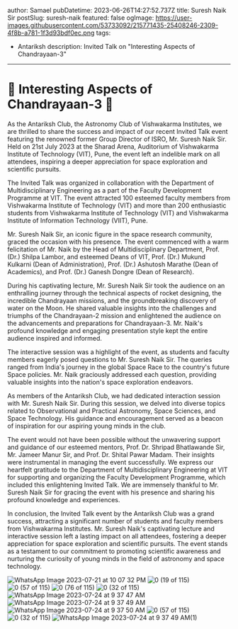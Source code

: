 author: Samael
pubDatetime: 2023-06-26T14:27:52.737Z
title: Suresh Naik Sir
postSlug: suresh-naik
featured: false
ogImage: https://user-images.githubusercontent.com/53733092/215771435-25408246-2309-4f8b-a781-1f3d93bdf0ec.png
tags:
  - Antariksh
description: Invited Talk on "Interesting Aspects of Chandrayaan-3"
---



# 🌟 Interesting Aspects of Chandrayaan-3 🌟

As the Antariksh Club, the Astronomy Club of Vishwakarma Institutes, we are thrilled to share the success and impact of our recent Invited Talk event featuring the renowned former Group Director of ISRO, Mr. Suresh Naik Sir. Held on 21st July 2023 at the Sharad Arena, Auditorium of Vishwakarma Institute of Technology (VIT), Pune, the event left an indelible mark on all attendees, inspiring a deeper appreciation for space exploration and scientific pursuits.

The Invited Talk was organized in collaboration with the Department of Multidisciplinary Engineering as a part of the Faculty Development Programme at VIT. The event attracted 100 esteemed faculty members from Vishwakarma Institute of Technology (VIT) and more than 200 enthusiastic students from Vishwakarma Institute of Technology (VIT) and Vishwakarma Institute of Information Technology (VIIT), Pune.

Mr. Suresh Naik Sir, an iconic figure in the space research community, graced the occasion with his presence. The event commenced with a warm felicitation of Mr. Naik by the Head of Multidisciplinary Department, Prof. (Dr.) Shilpa Lambor, and esteemed Deans of VIT, Prof. (Dr.) Mukund Kulkarni (Dean of Administration), Prof. (Dr.) Ashutosh Marathe (Dean of Academics), and Prof. (Dr.) Ganesh Dongre (Dean of Research).

During his captivating lecture, Mr. Suresh Naik Sir took the audience on an enthralling journey through the technical aspects of rocket designing, the incredible Chandrayaan missions, and the groundbreaking discovery of water on the Moon. He shared valuable insights into the challenges and triumphs of the Chandrayaan-2 mission and enlightened the audience on the advancements and preparations for Chandrayaan-3. Mr. Naik's profound knowledge and engaging presentation style kept the entire audience inspired and informed.

The interactive session was a highlight of the event, as students and faculty members eagerly posed questions to Mr. Suresh Naik Sir. The queries ranged from India's journey in the global Space Race to the country's future Space policies. Mr. Naik graciously addressed each question, providing valuable insights into the nation's space exploration endeavors.

As members of the Antariksh Club, we had dedicated interaction session with Mr. Suresh Naik Sir. During this session, we delved into diverse topics related to Observational and Practical Astronomy, Space Sciences, and Space Technology. His guidance and encouragement served as a beacon of inspiration for our aspiring young minds in the club.

The event would not have been possible without the unwavering support and guidance of our esteemed mentors, Prof. Dr. Shripad Bhatlawande Sir, Mr. Jameer Manur Sir, and Prof. Dr. Shital Pawar Madam. Their insights were instrumental in managing the event successfully. We express our heartfelt gratitude to the Department of Multidisciplinary Engineering at VIT for supporting and organizing the Faculty Development Programme, which included this enlightening Invited Talk. We are immensely thankful to Mr. Suresh Naik Sir for gracing the event with his presence and sharing his profound knowledge and experiences.

In conclusion, the Invited Talk event by the Antariksh Club was a grand success, attracting a significant number of students and faculty members from Vishwakarma Institutes. Mr. Suresh Naik's captivating lecture and interactive session left a lasting impact on all attendees, fostering a deeper appreciation for space exploration and scientific pursuits. The event stands as a testament to our commitment to promoting scientific awareness and nurturing the curiosity of young minds in the field of astronomy and space technology.

![WhatsApp Image 2023-07-21 at 10 07 32 PM](https://github.com/Auriel3003/samael/assets/103866475/129a4666-6627-48c7-8305-f6ab9516f5b4)
![0 (19 of 115)](https://github.com/Auriel3003/samael/assets/103866475/36626043-5f6e-4ab8-89a6-e4aa5af4172c)
![0 (57 of 115)](https://github.com/Auriel3003/samael/assets/103866475/bb856646-23cb-4011-a8ed-727996dd6696)
![0 (76 of 115)](https://github.com/Auriel3003/samael/assets/103866475/4ca3ff06-9546-4140-979c-94e13d89bdcc)
![0 (32 of 115)](https://github.com/Auriel3003/samael/assets/103866475/023e5e4c-0689-4abc-ac0e-cef12316279e)
![WhatsApp Image 2023-07-24 at 9 37 47 AM](https://github.com/Auriel3003/samael/assets/103866475/5163441b-07cb-4c30-8f23-6cccb0d7062e)
![WhatsApp Image 2023-07-24 at 9 37 49 AM](https://github.com/Auriel3003/samael/assets/103866475/20aed031-33f0-4c63-b0fc-124e31ec44c5)
![WhatsApp Image 2023-07-24 at 9 37 50 AM](https://github.com/Auriel3003/samael/assets/103866475/5289d4b3-e448-457f-b952-cd2f0a9473d4)
![0 (57 of 115)](https://github.com/Auriel3003/samael/assets/103866475/3cbbb90f-6fb0-4670-918d-c175b51a39c3)
![0 (32 of 115)](https://github.com/Auriel3003/samael/assets/103866475/21a284e8-94eb-4c3e-b92a-a2fc469a8d58)
![WhatsApp Image 2023-07-24 at 9 37 49 AM(1)](https://github.com/Auriel3003/samael/assets/103866475/412b9585-a801-4aa8-b203-57934f58fe02)


